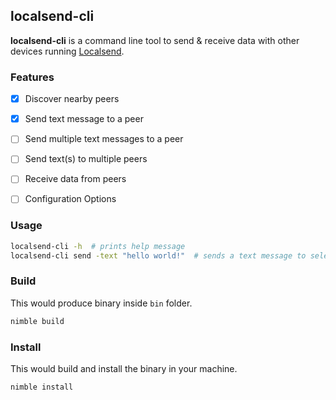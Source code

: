 ## localsend-cli

**localsend-cli** is a command line tool to send & receive data with other devices running [Localsend](https://localsend.org).


### Features

 - [x] Discover nearby peers
 - [x] Send text message to a peer
 - [ ] Send multiple text messages to a peer
 - [ ] Send text(s) to multiple peers
 - [ ] Receive data from peers
 - [ ] Configuration Options


### Usage

```bash
localsend-cli -h  # prints help message
localsend-cli send -text "hello world!"  # sends a text message to selected device
```

### Build

This would produce binary inside `bin` folder.

```bash
nimble build
```


### Install

This would build and install the binary in your machine.

```bash
nimble install
```
